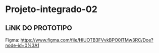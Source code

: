 # Projeto-integrado-02

## LiNK DO PROTOTIPO
Figma: https://www.figma.com/file/HlUOTB3FVvkBPO0lTMw3RC/Doe?node-id=0%3A1
